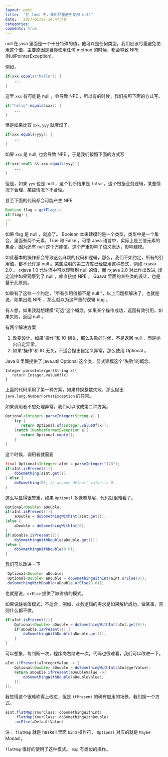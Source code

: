```yaml
---
layout: post
title:  "在 Java 中，我们尽量避免使用 null"
date:   2017/01/25 14:47:40
categories:
comments: true
---
```


null 在 java 里面是一个十分特殊的值，他可以是任何类型。我们应该尽量避免使用这个值，主要原因是当你使用任何 method 的时候，都会导致 NPE (NullPointerException)。

例如，

```java
if(xxx.equals("hello")) {
    ...
}
```

这里 `xxx` 有可能是 null ，会导致 NPE ，所以有的时候，我们按照下面的方式写。

```java
if("hello".equals(xxx)) {
    ...
}
```


但是如果比较 `xxx`, `yyy` 就麻烦了，

```java
if(xxx.equals(yyy)) {
    ...
}
```

如果 `xxx` 是 null, 也会导致 NPE ，于是我们按照下面的方式写

```java
if(xxx!=null && xxx.equals(yyy)){
    ...
}
```

但是，如果 `yyy` 也是 null ，这个判断结果是 `false` 。这个根据业务逻辑，某些情况下合理，某些情况下不合理。


甚至下面的代码都会可能产生 NPE

```java
Boolean flag = getFlag();
if(flag) {
...
}
```

如果 flag 是 null ，就崩了。 Boolean 本来建模的是一个类型，类型中是一个集合，里面有两个元素，True 和 False ，可惜 Java 语言中，实际上是三值元素的集合，因为还有 null 这个万能值。这个严重影响了语义表达，影响建模。

如此基本的操作都会导致这么麻烦的代码和逻辑，那么，我们不如约定，所有的引用值，都不允许是 null 。某些注明的第三方库已经应用这种模式，例如 rxjava 2.0 。 rxjava 1.0 允许流中可以观察到 null 的值，而 rxjava 2.0 对此作出改进, 规定流中如果观察到了 null ，库直接抛 NPE 。 Guava 里面的某些类的设计，也是基于此原则。


如果有了这样一个约定，“所有引用值都不是 null ”，以上问题都解决了。也就是说，如果出现 NPE ，那么就以为这严重的逻辑 bug 。


有人想，如果我就想建模“可选”这个概念，如果某个操作成功，返回有效引用，如果失败，返回 null 。

有两个解决方案

1. 改变设计，如果“操作”和 IO 相关，那么失败的时候，不是返回 null ，而是抛出自定异常。
2. 如果“操作”和 IO 无关，不适合抛出自定义异常，那么使用 Optional 。


Java 8 里面提供了 java.util.Optional 这个类，显式建模这个“失败”的概念。

```
Integer parseInterger(String x){
   return Integer.valueOf(x)
}
```

上面的代码采用了第一种方案，如果转换整数失败，那么抛出 `java.lang.NumberFormatException` 的异常。


如果调用者不想处理异常，我们可以改成第二种方案。

```java
Optional<Integer> parseInteger(String x) {
    try {
       return Optional.of(Integer.valueOf(x));
    }catch (NumberFormatException e){
       return Optional.empty();
    }
}
```

这个时候，调用者就需要

```java
final Optional<Integer> aInt = parseInteger("123");
if(aInt.isPresent()){
    doSomething(aInt.get());
} else {
    doSomething(0); // assume default value is 0.
}
```

这么写显得很笨重，如果 `Optional` 多嵌套基层，代码就很难看了。

```java
Optional<Double> aDouble;
if(aInt.isPresent()){
    aDouble = doSomethingWithInt(aInt.get());
}else {
    aDouble = doSomethingWithInt(0);
}
if(aDouble.isPresent()){
    doSomethingWithDouble(aDouble.get());
}else {
    doSomethingWithDouble(0.0);
}
```

我们可以改进一下

```java
 Optional<Double> aDouble;
 Optional<Double> aDouble = doSomethingWithInt(aInt.orElse(0));
 doSomethingWithDouble(aDouble.orElse(0.0));
```

也就是说，`orElse` 提供了缺省值的模式。


如果说缺省值模式，不适合，例如，业务逻辑的需求是如果解析成功，做某事，否则什么都不做。

```java
if(aInt.isPresent()){
    Optional<Double> aDouble = doSomethingWithInt(aInt.get(0));
    if(aDouble.isPresent()) {
        doSomethingWithDouble(aDouble.get());
    }
}
```

可以想象，每判断一次，程序向右缩进一次，代码也很难看，我们可以改进一下。

```java
aInt.ifPresent(aIntegerValue -> {
    Optional<Double> aDouble = doSomethingWithInt(aIntegerValue);
    return aDouble.ifPresent(aDoubleValue ->{
        doSomethingWithDouble(aDoubleValue);
    });
});

```

我觉得这个很难称得上改进，但是 `ifPresent` 的确有应用的场景，我们换一个方式。

```java
aInt.flatMap(YourClass::doSomethingWithInt)
    .flatMap(YourClass::doSomethingWithDouble)
    .orElse(aDefaultValue)
```

注： `flatMap` 就是 haskell 里面 `bind` 操作符， `Optional` 对应的就是 `Maybe` Monad 。

`flatMap` 很好的使用了这种模式。 `map` 有类似的操作。
